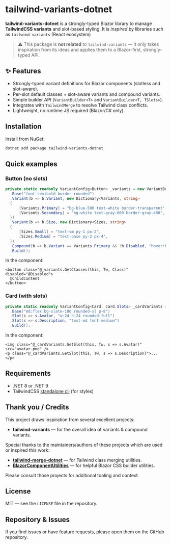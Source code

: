 ﻿# tailwind-variants-dotnet

**tailwind-variants-dotnet** is a strongly-typed Blazor library to manage **TailwindCSS variants** and slot-based styling. 
It is *inspired* by libraries such as `tailwind-variants` (React ecosystem)

> ⚠️ This package is **not related** to `tailwind-variants` — it only takes inspiration from its ideas and applies them to a Blazor-first, strongly-typed API.

## :sparkles: Features
- Strongly-typed variant definitions for Blazor components (slotless and slot-aware).
- Per-slot default classes + slot-aware variants and compound variants.
- Simple builder API (`VariantBuilder<T>` and `VariantBuilder<T, TSlots>`).
- Integrates with `TailwindMerge` to resolve Tailwind class conflicts.
- Lightweight, no runtime JS required (Blazor/C# only).

## Installation

Install from NuGet:

```bash
dotnet add package tailwind-variants-dotnet
````

## Quick examples

### Button (no slots)

```csharp
private static readonly VariantConfig<Button> _variants = new VariantBuilder<Button>()
  .Base("font-semibold border rounded")
  .Variant(b => b.Variant, new Dictionary<Variants, string>
  {
      [Variants.Primary] = "bg-blue-500 text-white border-transparent",
      [Variants.Secondary] = "bg-white text-gray-800 border-gray-400",
  })
  .Variant(b => b.Size, new Dictionary<Sizes, string>
  {
      [Sizes.Small] = "text-sm py-1 px-2",
      [Sizes.Medium] = "text-base py-2 px-4",
  })
  .Compound(b => b.Variant == Variants.Primary && !b.Disabled, "hover:bg-blue-600")
  .Build();
```

In the component:

```razor
<button class="@_variants.GetClasses(this, Tw, Class)" disabled="@Disabled">
  @ChildContent
</button>
```

### Card (with slots)

```csharp
private static readonly VariantConfig<Card, Card.Slots> _cardVariants = new VariantBuilder<Card, Card.Slots>()
  .Base("md:flex bg-slate-100 rounded-xl p-8")
  .Slot(s => s.Avatar, "w-24 h-24 rounded-full")
  .Slot(s => s.Description, "text-md font-medium")
  .Build();
```

In the component:

```razor
<img class="@_cardVariants.GetSlot(this, Tw, s => s.Avatar)" src="avatar.png" />
<p class="@_cardVariants.GetSlot(this, Tw, s => s.Description)">...</p>
```

## Requirements

* .NET 8 or .NET 9
* TailwindCSS [standalone cli](https://tailwindcss.com/blog/standalone-cli) (for styles)

## Thank you / Credits

This project draws inspiration from several excellent projects:

* **tailwind-variants** — for the overall idea of variants & compound variants.

Special thanks to the maintainers/authors of these projects which are used or inspired this work:

* [**tailwind-merge-dotnet**](https://github.com/desmondinho/tailwind-merge-dotnet) — for Tailwind class merging utilities.
* [**BlazorComponentUtilities**](https://github.com/EdCharbeneau/BlazorComponentUtilities) — for helpful Blazor CSS builder utilities.

Please consult those projects for additional tooling and context.

## License

MIT — see the `LICENSE` file in the repository.

## Repository & Issues

If you find issues or have feature requests, please open them on the GitHub repository.
